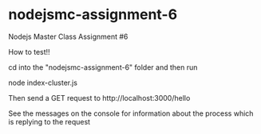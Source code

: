 # nodejsmc-assignment-6
Nodejs Master Class Assignment #6


How to test!!

cd into the "nodejsmc-assignment-6" folder and then run 

node index-cluster.js

Then send a GET request to http://localhost:3000/hello

See the messages on the console for information about the process which is replying to the request



